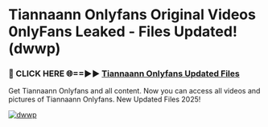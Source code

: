 # Tiannaann Onlyfans Original Videos 0nlyFans Leaked - Files Updated! (dwwp)

<h3>🔴 CLICK HERE 🌐==►► <a href="https://tinyurl.com/ehrbuxhb" rel="nofollow">Tiannaann Onlyfans Updated Files</a></h3>

Get Tiannaann Onlyfans and all content. Now you can access all videos and pictures of Tiannaann Onlyfans. New Updated Files 2025!

[![dwwp](https://i.imgur.com/lVYEuWS.gif)](https://tinyurl.com/ehrbuxhb)
